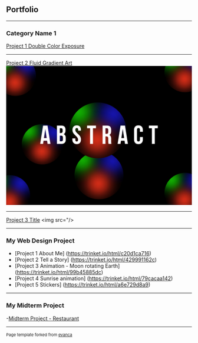 ## Portfolio

---

### Category Name 1 

[Project 1 Double Color Exposure](/sample_page)
<img src="">

---
[Project 2 Fluid Gradient Art](/pdf/sample_presentation.pdf)
<img src="images/Fluid Gradient art.jpg?raw=true">

---
[Project 3 Title](http://example.com/)
<img src="/>

---

### My Web Design Project

- [Project 1 About Me] (https://trinket.io/html/c20d1ca716)
- [Project 2 Tell a Story] (https://trinket.io/html/429991162c)
- [Project 3 Animation - Moon rotating Earth] (https://trinket.io/html/99b45885dc)
- [Project 4 Sunrise animation] (https://trinket.io/html/79cacaa142)
- [Project 5 Stickers] (https://trinket.io/html/a6e729d8a9)

---
### My Midterm Project

-[Midterm Project - Restaurant](https://michelin-restaurant.w3spaces.com/saved-from-Tryit-2022-11-03.html)



---
<p style="font-size:11px">Page template forked from <a href="https://github.com/evanca/quick-portfolio">evanca</a></p>
<!-- Remove above link if you don't want to attibute -->
